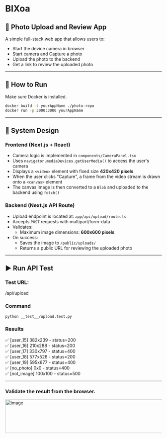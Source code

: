 # BIXoa
## 📸 Photo Upload and Review App

A simple full-stack web app that allows users to:

- Start the device camera in browser
- Start camera and Capture a photo
- Upload the photo to the backend
- Get a link to review the uploaded photo
  
---

## 🚀 How to Run

Make sure Docker is installed.

```bash
docker build -t yourAppName ./photo-repo
docker run -p 3000:3000 yourAppName
```

---

## 🧩 System Design

### Frontend (Next.js + React)

- Camera logic is implemented in `components/CameraPanel.tsx`
- Uses `navigator.mediaDevices.getUserMedia()` to access the user's camera
- Displays a `<video>` element with fixed size **420x420 pixels**
- When the user clicks "Capture", a frame from the video stream is drawn onto a `<canvas>` element
- The canvas image is then converted to a `Blob` and uploaded to the backend using `fetch()`

### Backend (Next.js API Route)

- Upload endpoint is located at: `app/api/upload/route.ts`
- Accepts `POST` requests with multipart/form-data
- Validates:
  - Maximum image dimensions: **600x600 pixels**
- On success:
  - Saves the image to `/public/uploads/`
  - Returns a public URL for reviewing the uploaded photo

---

## ▶️ Run API Test

### Test URL:
/api/upload

### Command
```bash
python __test__/upload.test.py
```
### Results   
✅ [user_15] 382x239 - status=200  
✅ [user_16] 210x288 - status=200  
✅ [user_17] 330x797 - status=400   
✅ [user_18] 577x528 - status=200   
✅ [user_19] 595x677 - status=400   
✅ [no_photo] 0x0 - status=400   
✅ [not_image] 100x100 - status=500   

---

### Validate the result from the browser.
<img width="612" height="108" alt="image" src="https://github.com/user-attachments/assets/2780c878-a76a-4fdc-8477-aae87a583143" />






